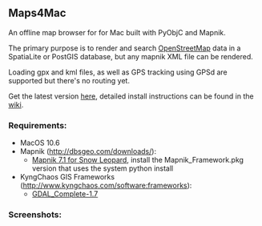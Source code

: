 ## Maps4Mac ##

An offline map browser for for Mac built with PyObjC and Mapnik.

The primary purpose is to render and search [OpenStreetMap](http://www.openstreetmap.org/) data in a SpatiaLite or PostGIS database, but any mapnik XML file can be rendered.

Loading gpx and kml files, as well as GPS tracking using GPSd are supported but there's no routing yet.

Get the latest version [here](http://code.google.com/p/maps4mac/downloads/list?q=label:Maps4Mac), detailed install instructions can be found in the [wiki](http://code.google.com/p/maps4mac/wiki/Maps4MacSetup).

### Requirements: ###
  * MacOS 10.6
  * Mapnik (http://dbsgeo.com/downloads/):
    * [Mapnik 7.1 for Snow Leopard](http://dbsgeo.com/downloads/mapnik/snow/intel/0.7.1.dmg), install the Mapnik\_Framework.pkg version that uses the system python install
  * KyngChaos GIS Frameworks (http://www.kyngchaos.com/software:frameworks):
    * [GDAL\_Complete-1.7](http://www.kyngchaos.com/files/software/frameworks/GDAL_Complete-1.7.dmg)

### Screenshots: ###
![![](http://wiki.maps4mac.googlecode.com/hg/images/AddingSomeWaypoints_thumb.png)](http://wiki.maps4mac.googlecode.com/hg/images/AddingSomeWaypoints.png)
![![](http://wiki.maps4mac.googlecode.com/hg/images/DisplayingSearchResultsAndTracks_thumb.png)](http://wiki.maps4mac.googlecode.com/hg/images/DisplayingSearchResultsAndTracks.png)
![![](http://wiki.maps4mac.googlecode.com/hg/images/SearchForSafewayInPortland_thumb.png)](http://wiki.maps4mac.googlecode.com/hg/images/SearchForSafewayInPortland.png)